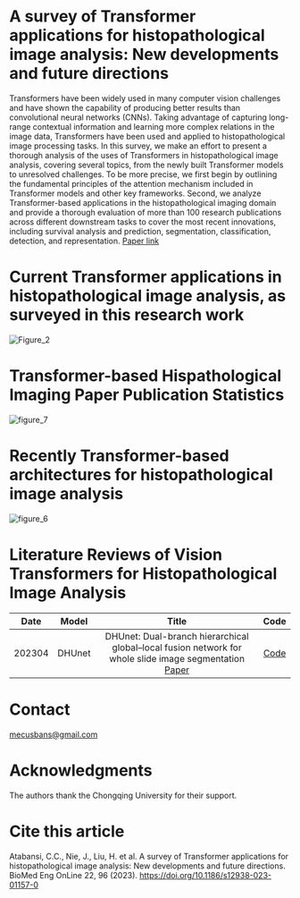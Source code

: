 # A survey of Transformer applications for histopathological image analysis: New developments and future directions

Transformers have been widely used in many computer vision challenges and have shown the capability of producing better results than convolutional neural networks (CNNs). Taking advantage of capturing long-range contextual information and learning more complex relations in the image data, Transformers have been used and applied to histopathological image processing tasks. In this survey, we make an effort to present a thorough analysis of the uses of Transformers in histopathological image analysis, covering several topics, from the newly built Transformer models to unresolved challenges. To be more precise, we first begin by outlining the fundamental principles of the attention mechanism included in Transformer models and other key frameworks. Second, we analyze Transformer-based applications in the histopathological imaging domain and provide a thorough evaluation of more than 100 research publications across different downstream tasks to cover the most recent innovations, including survival analysis and prediction, segmentation, classification, detection, and representation. [Paper link](https://doi.org/10.1186/s12938-023-01157-0)

# Current Transformer applications in histopathological image analysis, as surveyed in this research work

![Figure_2](https://github.com/S-domain/Survey-Paper/assets/104261511/89b626c9-cd2f-450f-b34b-03f862e03736)

# Transformer-based Hispathological Imaging Paper Publication Statistics
![figure_7](https://github.com/S-domain/Survey-Paper/assets/104261511/e9dfee3a-cc68-4cb8-aa4e-1b9ce79f0728)

# Recently Transformer-based architectures for histopathological image analysis
![figure_6](https://github.com/S-domain/Survey-Paper/assets/104261511/c8d9d41a-6d62-4b7f-a355-a670a68bbfce)

# Literature Reviews of Vision Transformers for Histopathological Image Analysis

| Date    | Model     |Title                                                                                                                                               | Code |
| :---:   | :---:     | :---:                                                                                                                                              | :---:|
| 202304 | DHUnet    | DHUnet: Dual-branch hierarchical global–local fusion network for whole slide image segmentation [Paper](https://doi.org/10.1016/j.bspc.2023.104976) | [Code](https://github.com/pengsl-lab/DHUnet)|





#   Contact
mecusbans@gmail.com

#   Acknowledgments
The authors thank the Chongqing University for their support.


# Cite this article
Atabansi, C.C., Nie, J., Liu, H. et al. A survey of Transformer applications for histopathological image analysis: New developments and future directions. BioMed Eng OnLine 22, 96 (2023). https://doi.org/10.1186/s12938-023-01157-0
